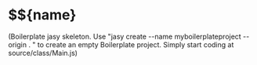 # $${name}

(Boilerplate jasy skeleton. Use "jasy create --name myboilerplateproject  --origin . " to create an empty Boilerplate project. Simply start coding at source/class/Main.js)

